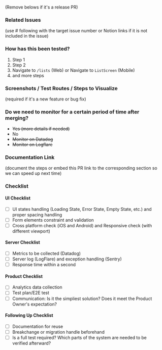 (Remove belows if it's a release PR)

### Related Issues

(use # following with the target issue number or Notion links if it is not included in the issue)

### How has this been tested?

1. Step 1
2. Step 2
3. Navigate to `/lists` (Web) or Navigate to `ListScreen` (Mobile)
4. and more steps

### Screenshots / Test Routes / Steps to Visualize

(required if it's a new feature or bug fix)

### Do we need to monitor for a certain period of time after merging?

- ~~Yes (more details if needed)~~
- No
- ~~Monitor on Datadog~~
- ~~Monitor on Logflare~~

### Documentation Link

(document the steps or embed this PR link to the corresponding section so we can speed up next time)

### Checklist

#### UI Checklist
- [ ] UI states handling (Loading State, Error State, Empty State, etc.) and proper spacing handling
- [ ] Form elements constraint and validation
- [ ] Cross platform check (iOS and Android) and Responsive check (with different viewport)

#### Server Checklist
- [ ] Metrics to be collected (Datadog)
- [ ] Server log (LogFlare) and exception handling (Sentry)
- [ ] Response time within a second

#### Product Checklist
- [ ] Analytics data collection
- [ ] Test plan/E2E test
- [ ] Communication: Is it the simpliest solution? Does it meet the Product Owner's expectation?

#### Following Up Checklist
- [ ] Documentation for reuse
- [ ] Breakchange or migration handle beforehand
- [ ] Is a full test required? Which parts of the system are needed to be verified afterward?
